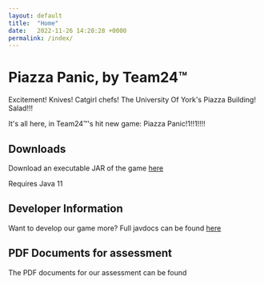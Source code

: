 ```yaml
---
layout: default
title:  "Home"
date:   2022-11-26 14:28:28 +0000
permalink: /index/
---
```

# Piazza Panic, by Team24™

Excitement! Knives! Catgirl chefs! The University Of York's Piazza Building! Salad!!!

It's all here, in Team24™'s hit new game: Piazza Panic!1!!1!!!!

## Downloads 

Download an executable JAR of the game  [here](https://www.youtube.com/watch?v=tDTrOPqBXxI)

Requires Java 11

## Developer Information

Want to develop our game more? Full javdocs can be found  [here](./javadoc/index.html)

## PDF Documents for assessment

The PDF documents for our assessment can be found 
